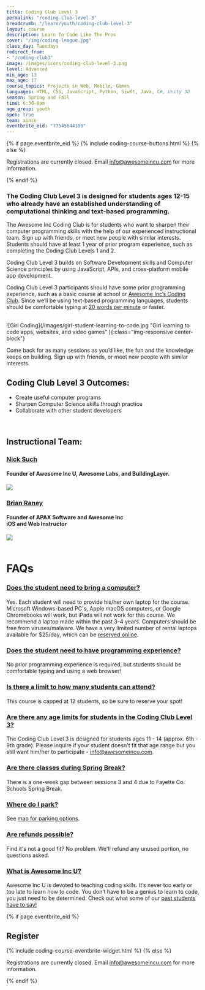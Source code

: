 ```yaml
---
title: Coding Club Level 3
permalink: "/coding-club-level-3"
breadcrumb: "/learn/youth/coding-club-level-3"
layout: course
description: Learn To Code Like The Pros
cover: "/img/coding-league.jpg"
class_day: Tuesdays
redirect_from:
- "/coding-club3"
image: /images/icons/coding-club-level-3.png
level: Advanced
min_age: 13
max_age: 17
course_topics: Projects in Web, Mobile, Games
languages: HTML, CSS, JavaScript, Python, Siwft, Java, C#, Unity 3D
season: Spring and Fall
time: 6:30-8pm
age_group: youth
open: true
team: aincu
eventbrite_eid: "77545644109"
---
```

{% if page.eventbrite_eid %}
{% include coding-course-buttons.html %}
{% else %}
<p> Registrations are currently closed. Email <a href="mailto:info@awesomincu.com">info@awesomeincu.com</a> for more information. </p>
{% endif %}

### **The Coding Club Level 3 is designed for students ages 12-15 who already have an established understanding of computational thinking and text-based programming.**

The Awesome Inc Coding Club is for students who want to sharpen their computer programming skills with the help of our experienced instructional team. Sign up with friends, or meet new people with similar interests. Students should have at least 1 year of prior program experience, such as completing the Coding Club Levels 1 and 2.

Coding Club Level 3 builds on Software Development skills and Computer Science principles by using JavaScript, APIs, and cross-platform mobile app development.

Coding Club Level 3 participants should have some prior programming experience, such as a basic course at school or [Awesome Inc’s Coding Club](/coding-club/). Since we’ll be using text-based programming languages, students should be comfortable typing at [20 words per minute](https://10fastfingers.com/typing-test/english) or faster.

<br>
![Girl Coding](/images/girl-student-learning-to-code.jpg "Girl learning to code apps, websites, and video games" ){:class="img-responsive center-block"}
<br>

Come back for as many sessions as you’d like, the fun and the knowledge keeps on building. Sign up with friends, or meet new people with similar interests.

## Coding Club Level 3 Outcomes:

- Create useful computer programs
- Sharpen Computer Science skills through practice
- Collaborate with other student developers

<br>

## Instructional Team:

<div class="row">
	<div class="text-center col-lg-6">
		<h3><a href="https://www.linkedin.com/in/nicksuch">Nick Such</a></h3>
		<h4>Founder of Awesome Inc U, Awesome Labs, and BuildingLayer.</h4>
		<img src="/images/aincu/nick-such.png">
	</div>
	<div class="text-center col-lg-6">
		<h3><a href="https://www.linkedin.com/in/brianraney">Brian Raney</a></h3>
		<h4>Founder of APAX Software and Awesome Inc<br>
			iOS and Web Instructor</h4>
		<img src="/images/aincu/brian-raney.png">
	</div>
</div>

<br>

<div>
  <div>
  <h1 style="font-weight:bold;">FAQs</h1>
    <div class="panel-group" id="accordion" role="tablist" aria-multiselectable="true">
      <div class="panel panel-default"> <!-- QUESTION 1 -->
        <div class="panel-heading" role="tab" id="headingOne">
          <h4 class="panel-title">
            <a role="button" data-toggle="collapse" data-parent="#accordion" href="#collapseOne" aria-expanded="true" aria-controls="collapseOne">
              <h3>Does the student need to bring a computer?</h3>
            </a>
          </h4>
        </div>
        <div id="collapseOne" class="panel-collapse collapse in" role="tabpanel" aria-labelledby="headingOne">
          <div class="panel-body">
            <p>Yes. Each student will need to provide his/her own laptop for the course. Microsoft Windows-based PC's, Apple macOS computers, or Google Chromebooks will work, but iPads will not work for this course. We recommend a laptop made within the past 3-4 years. Computers should be free from viruses/malware. We have a very limited number of rental laptops available for $25/day, which can be <a href="https://squareup.com/market/awesome-inc/laptop-rental/">reserved online</a>.</p>
          </div>
        </div>
      </div>
      <div class="panel panel-default"> <!-- QUESTION 2 -->
        <div class="panel-heading" role="tab" id="headingTwo">
          <h4 class="panel-title">
            <a class="collapsed" role="button" data-toggle="collapse" data-parent="#accordion" href="#collapseTwo" aria-expanded="false" aria-controls="collapseTwo">
              <h3>Does the student need to have programming experience?</h3>
            </a>
          </h4>
        </div>
        <div id="collapseTwo" class="panel-collapse collapse" role="tabpanel" aria-labelledby="headingTwo">
          <div class="panel-body">
            <p>No prior programming experience is required, but students should be comfortable typing and using a web browser!</p>
          </div>
        </div>
      </div>
      <div class="panel panel-default"> <!-- QUESTION 3 -->
        <div class="panel-heading" role="tab" id="headingThree">
          <h4 class="panel-title">
            <a class="collapsed" role="button" data-toggle="collapse" data-parent="#accordion" href="#collapseThree" aria-expanded="false" aria-controls="collapseThree">
              <h3>Is there a limit to how many students can attend?</h3>
            </a>
          </h4>
        </div>
        <div id="collapseThree" class="panel-collapse collapse" role="tabpanel" aria-labelledby="headingThree">
          <div class="panel-body">
        <p>This course is capped at 12 students, so be sure to reserve your spot!</p>
          </div>
        </div>
      </div>
      <div class="panel panel-default"> <!-- QUESTION 4 -->
        <div class="panel-heading" role="tab" id="headingFour">
          <h4 class="panel-title">
            <a class="collapsed" role="button" data-toggle="collapse" data-parent="#accordion" href="#collapseFour" aria-expanded="false" aria-controls="collapseFour">
              <h3>Are there any age limits for students in the Coding Club Level 3?</h3>
            </a>
          </h4>
        </div>
        <div id="collapseFour" class="panel-collapse collapse" role="tabpanel" aria-labelledby="headingFour">
          <div class="panel-body">
            <p>The Coding Club Level 3 is designed for students ages 11 - 14 (approx. 6th - 9th grade). Please inquire if your student doesn't fit that age range but you still want him/her to participate - <a href="mailto:info@awesomeincu.com">info@awesomeincu.com</a>.</p>
          </div>
        </div>
      </div>
      <div class="panel panel-default"> <!-- QUESTION 5 -->
        <div class="panel-heading" role="tab" id="headingFive">
          <h4 class="panel-title">
            <a class="collapsed" role="button" data-toggle="collapse" data-parent="#accordion" href="#collapseFive" aria-expanded="false" aria-controls="collapseFive">
              <h3>Are there classes during Spring Break?</h3>
            </a>
          </h4>
        </div>
        <div id="collapseFive" class="panel-collapse collapse" role="tabpanel" aria-labelledby="headingFive">
          <div class="panel-body">
            <p>There is a one-week gap between sessions 3 and 4 due to Fayette Co. Schools Spring Break.</p>
          </div>
        </div>
      </div>
      <div class="panel panel-default"> <!-- QUESTION 7 -->
        <div class="panel-heading" role="tab" id="headingSeven">
          <h4 class="panel-title">
            <a class="collapsed" role="button" data-toggle="collapse" data-parent="#accordion" href="#collapseSeven" aria-expanded="false" aria-controls="collapseSeven">
              <h3>Where do I park?</h3>
            </a>
          </h4>
        </div>
        <div id="collapseSeven" class="panel-collapse collapse" role="tabpanel" aria-labelledby="headingSeven">
          <div class="panel-body">
            <p>See <a href="https://www.awesomeinc.org/parking/">map for parking options</a>.</p>
          </div>
        </div>
      </div>
      <div class="panel panel-default"> <!-- QUESTION 8 -->
        <div class="panel-heading" role="tab" id="headingEight">
          <h4 class="panel-title">
            <a class="collapsed" role="button" data-toggle="collapse" data-parent="#accordion" href="#collapseEight" aria-expanded="false" aria-controls="collapseEight">
              <h3>Are refunds possible?</h3>
            </a>
          </h4>
        </div>
        <div id="collapseEight" class="panel-collapse collapse" role="tabpanel" aria-labelledby="headingEight">
          <div class="panel-body">
            <p>Find it's not a good fit? No problem. We'll refund any unused portion, no questions asked.</p>
          </div>
        </div>
      </div>
      <div class="panel panel-default"> <!-- QUESTION 10 -->
        <div class="panel-heading" role="tab" id="headingTen">
          <h4 class="panel-title">
            <a class="collapsed" role="button" data-toggle="collapse" data-parent="#accordion" href="#collapseTen" aria-expanded="false" aria-controls="collapseTen">
              <h3>What is Awesome Inc U?</h3>
            </a>
          </h4>
        </div>
        <div id="collapseTen" class="panel-collapse collapse" role="tabpanel" aria-labelledby="headingTen">
          <div class="panel-body">
            <p>Awesome Inc U is devoted to teaching coding skills. It’s never too early or too late to learn how to code. You don’t have to be a genius to learn to code, you just need to be determined. Check out what some of our <a href="https://www.youtube.com/watch?v=kSqzDzU-Bxo">past students have to say!</a></p>
          </div>
        </div>
      </div>
    </div> <!-- panel-group -->
  </div>
</div> <!-- /container -->

{% if page.eventbrite_eid %}
## Register

{% include coding-course-eventbrite-widget.html %}
{% else %}
<p> Registrations are currently closed. Email <a href="mailto:info@awesomincu.com">info@awesomeincu.com</a> for more information. </p>
{% endif %}
